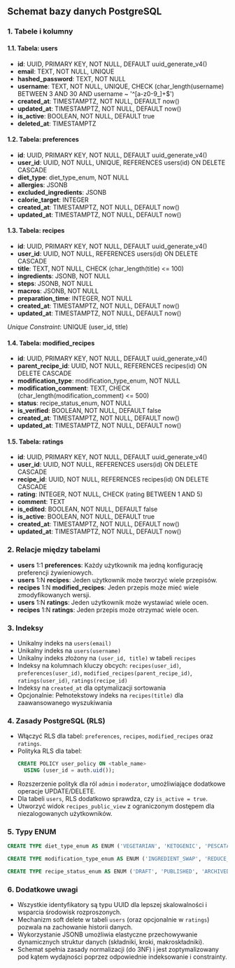 ## Schemat bazy danych PostgreSQL

### 1. Tabele i kolumny

#### 1.1. Tabela: users
- **id**: UUID, PRIMARY KEY, NOT NULL, DEFAULT uuid_generate_v4()
- **email**: TEXT, NOT NULL, UNIQUE
- **hashed_password**: TEXT, NOT NULL
- **username**: TEXT, NOT NULL, UNIQUE, CHECK (char_length(username) BETWEEN 3 AND 30 AND username ~ '^[a-z0-9_]+$')
- **created_at**: TIMESTAMPTZ, NOT NULL, DEFAULT now()
- **updated_at**: TIMESTAMPTZ, NOT NULL, DEFAULT now()
- **is_active**: BOOLEAN, NOT NULL, DEFAULT true
- **deleted_at**: TIMESTAMPTZ

#### 1.2. Tabela: preferences
- **id**: UUID, PRIMARY KEY, NOT NULL, DEFAULT uuid_generate_v4()
- **user_id**: UUID, NOT NULL, UNIQUE, REFERENCES users(id) ON DELETE CASCADE
- **diet_type**: diet_type_enum, NOT NULL
- **allergies**: JSONB
- **excluded_ingredients**: JSONB
- **calorie_target**: INTEGER
- **created_at**: TIMESTAMPTZ, NOT NULL, DEFAULT now()
- **updated_at**: TIMESTAMPTZ, NOT NULL, DEFAULT now()

#### 1.3. Tabela: recipes
- **id**: UUID, PRIMARY KEY, NOT NULL, DEFAULT uuid_generate_v4()
- **user_id**: UUID, NOT NULL, REFERENCES users(id) ON DELETE CASCADE
- **title**: TEXT, NOT NULL, CHECK (char_length(title) <= 100)
- **ingredients**: JSONB, NOT NULL
- **steps**: JSONB, NOT NULL
- **macros**: JSONB, NOT NULL
- **preparation_time**: INTEGER, NOT NULL
- **created_at**: TIMESTAMPTZ, NOT NULL, DEFAULT now()
- **updated_at**: TIMESTAMPTZ, NOT NULL, DEFAULT now()

*Unique Constraint*: UNIQUE (user_id, title)

#### 1.4. Tabela: modified_recipes
- **id**: UUID, PRIMARY KEY, NOT NULL, DEFAULT uuid_generate_v4()
- **parent_recipe_id**: UUID, NOT NULL, REFERENCES recipes(id) ON DELETE CASCADE
- **modification_type**: modification_type_enum, NOT NULL
- **modification_comment**: TEXT, CHECK (char_length(modification_comment) <= 500)
- **status**: recipe_status_enum, NOT NULL
- **is_verified**: BOOLEAN, NOT NULL, DEFAULT false
- **created_at**: TIMESTAMPTZ, NOT NULL, DEFAULT now()
- **updated_at**: TIMESTAMPTZ, NOT NULL, DEFAULT now()

#### 1.5. Tabela: ratings
- **id**: UUID, PRIMARY KEY, NOT NULL, DEFAULT uuid_generate_v4()
- **user_id**: UUID, NOT NULL, REFERENCES users(id) ON DELETE CASCADE
- **recipe_id**: UUID, NOT NULL, REFERENCES recipes(id) ON DELETE CASCADE
- **rating**: INTEGER, NOT NULL, CHECK (rating BETWEEN 1 AND 5)
- **comment**: TEXT
- **is_edited**: BOOLEAN, NOT NULL, DEFAULT false
- **is_active**: BOOLEAN, NOT NULL, DEFAULT true
- **created_at**: TIMESTAMPTZ, NOT NULL, DEFAULT now()
- **updated_at**: TIMESTAMPTZ, NOT NULL, DEFAULT now()

### 2. Relacje między tabelami

- **users** 1:1 **preferences**: Każdy użytkownik ma jedną konfigurację preferencji żywieniowych.
- **users** 1:N **recipes**: Jeden użytkownik może tworzyć wiele przepisów.
- **recipes** 1:N **modified_recipes**: Jeden przepis może mieć wiele zmodyfikowanych wersji.
- **users** 1:N **ratings**: Jeden użytkownik może wystawiać wiele ocen.
- **recipes** 1:N **ratings**: Jeden przepis może otrzymać wiele ocen.

### 3. Indeksy

- Unikalny indeks na `users(email)`
- Unikalny indeks na `users(username)`
- Unikalny indeks złożony na `(user_id, title)` w tabeli `recipes`
- Indeksy na kolumnach kluczy obcych: `recipes(user_id)`, `preferences(user_id)`, `modified_recipes(parent_recipe_id)`, `ratings(user_id)`, `ratings(recipe_id)`
- Indeksy na `created_at` dla optymalizacji sortowania
- Opcjonalnie: Pełnotekstowy indeks na `recipes(title)` dla zaawansowanego wyszukiwania

### 4. Zasady PostgreSQL (RLS)

- Włączyć RLS dla tabel: `preferences`, `recipes`, `modified_recipes` oraz `ratings`.
- Polityka RLS dla tabel:
  ```sql
  CREATE POLICY user_policy ON <table_name>
    USING (user_id = auth.uid());
  ```
- Rozszerzenie polityk dla ról `admin` i `moderator`, umożliwiające dodatkowe operacje UPDATE/DELETE.
- Dla tabeli `users`, RLS dodatkowo sprawdza, czy `is_active = true`.
- Utworzyć widok `recipes_public_view` z ograniczonym dostępem dla niezalogowanych użytkowników.

### 5. Typy ENUM

```sql
CREATE TYPE diet_type_enum AS ENUM ('VEGETARIAN', 'KETOGENIC', 'PESCATARIAN');

CREATE TYPE modification_type_enum AS ENUM ('INGREDIENT_SWAP', 'REDUCE_TIME', 'DIET_ADAPTATION', 'FLAVOR_TWEAK', 'PORTION_CHANGE');

CREATE TYPE recipe_status_enum AS ENUM ('DRAFT', 'PUBLISHED', 'ARCHIVED');
```

### 6. Dodatkowe uwagi

- Wszystkie identyfikatory są typu UUID dla lepszej skalowalności i wsparcia środowisk rozproszonych.
- Mechanizm soft delete w tabeli `users` (oraz opcjonalnie w `ratings`) pozwala na zachowanie historii danych.
- Wykorzystanie JSONB umożliwia elastyczne przechowywanie dynamicznych struktur danych (składniki, kroki, makroskładniki).
- Schemat spełnia zasady normalizacji (do 3NF) i jest zoptymalizowany pod kątem wydajności poprzez odpowiednie indeksowanie i constrainty. 